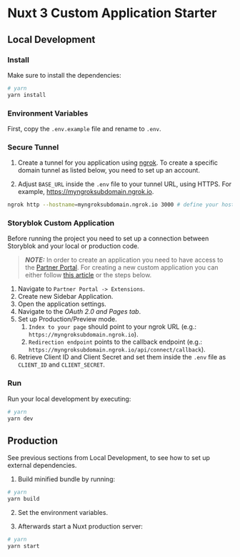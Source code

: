 # Nuxt 3 Custom Application Starter

## Local Development

### Install

 Make sure to install the dependencies:

```bash
# yarn
yarn install
```
### Environment Variables

First, copy the `.env.example` file and rename to `.env`.


### Secure Tunnel

1. Create a tunnel for you application using [ngrok](https://ngrok.com/). To create a specific domain tunnel as listed below, you need to set up an account.

2. Adjust `BASE_URL`
   inside the `.env` file to your tunnel URL, using HTTPS. For example, https://myngroksubdomain.ngrok.io.

```bash
ngrok http --hostname=myngroksubdomain.ngrok.io 3000 # define your hostname domain and use the port your application is running on
```

### Storyblok Custom Application
Before running the project you need to set up a connection between Storyblok and your local or production code.

> **_NOTE:_** In order to create an application you need to have access to the [Partner Portal](https://app.storyblok.com/#/partner/home).
For creating a new custom application you can either follow [this article](https://www.storyblok.com/docs/plugins/custom-application#getting-started) or the steps below.
1. Navigate to `Partner Portal -> Extensions`.
2. Create new Sidebar Application.
3. Open the application settings.
4. Navigate to the _OAuth 2.0 and Pages tab_.
5. Set up Production/Preview mode.
    1. `Index to your page` should point to your ngrok URL (e.g.: `https://myngroksubdomain.ngrok.io`).
    2. `Redirection endpoint` points to the callback endpoint (e.g.: `https://myngroksubdomain.ngrok.io/api/connect/callback`).
6. Retrieve Client ID and Client Secret and set them inside the `.env` file as `CLIENT_ID` and `CLIENT_SECRET`.

### Run
Run your local development by executing:

```bash 
# yarn
yarn dev
```

## Production
See previous sections from Local Development, to see how to set up external dependencies.

1. Build minified bundle by running:
```bash
# yarn
yarn build
```
2. Set the environment variables.

3. Afterwards start a Nuxt production server:
```bash
# yarn
yarn start
```
